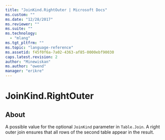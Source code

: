 ```yaml
---
title: "JoinKind.RightOuter | Microsoft Docs"
ms.custom: ""
ms.date: "12/28/2017"
ms.reviewer: ""
ms.suite: ""
ms.technology: 
  - "mlang"
ms.tgt_pltfrm: ""
ms.topic: "language-reference"
ms.assetid: f45f0f6a-7a02-4363-af85-0000ebf90030
caps.latest.revision: 2
author: "Minewiskan"
ms.author: "owend"
manager: "erikre"
---
```

# JoinKind.RightOuter
## About
A possible value for the optional <code>JoinKind</code> parameter in <code>Table.Join</code>. A right outer join ensures that all rows of the second table appear in the result.

